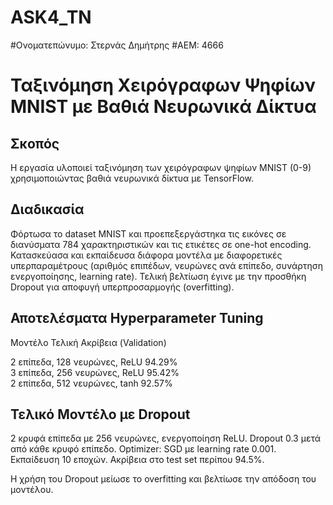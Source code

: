 # ASK4_TN
#Ονοματεπώνυμο: Στερνάς Δημήτρης
#ΑΕΜ: 4666
# Ταξινόμηση Χειρόγραφων Ψηφίων MNIST με Βαθιά Νευρωνικά Δίκτυα

## Σκοπός
Η εργασία υλοποιεί ταξινόμηση των χειρόγραφων ψηφίων MNIST (0-9) χρησιμοποιώντας βαθιά νευρωνικά δίκτυα με TensorFlow.

## Διαδικασία
 Φόρτωσα το dataset MNIST και προεπεξεργάστηκα τις εικόνες σε διανύσματα 784 χαρακτηριστικών και τις ετικέτες σε one-hot encoding.
 Κατασκεύασα και εκπαίδευσα διάφορα μοντέλα με διαφορετικές υπερπαραμέτρους (αριθμός επιπέδων, νευρώνες ανά επίπεδο, συνάρτηση ενεργοποίησης, learning rate).
 Τελική βελτίωση έγινε με την προσθήκη Dropout για αποφυγή υπερπροσαρμογής (overfitting).

## Αποτελέσματα Hyperparameter Tuning
 Μοντέλο                           Τελική Ακρίβεια (Validation) 

 2 επίπεδα, 128 νευρώνες, ReLU    94.29%                        
 3 επίπεδα, 256 νευρώνες, ReLU    95.42%                        
 2 επίπεδα, 512 νευρώνες, tanh    92.57%                        

## Τελικό Μοντέλο με Dropout
 2 κρυφά επίπεδα με 256 νευρώνες, ενεργοποίηση ReLU.
 Dropout 0.3 μετά από κάθε κρυφό επίπεδο.
 Optimizer: SGD με learning rate 0.001.
 Εκπαίδευση 10 εποχών.
 Ακρίβεια στο test set περίπου 94.5%.

Η χρήση του Dropout μείωσε το overfitting και βελτίωσε την απόδοση του μοντέλου.




 

